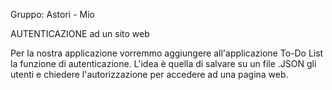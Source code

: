 Gruppo: Astori - Mio 

AUTENTICAZIONE ad un sito web

Per la nostra applicazione vorremmo aggiungere all'applicazione To-Do List la funzione di autenticazione.
L'idea è quella di salvare su un file .JSON gli utenti e chiedere l'autorizzazione per accedere ad una pagina web.
